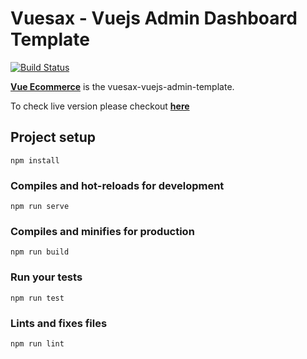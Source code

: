 # Vuesax - Vuejs Admin Dashboard Template

[![Build Status](https://travis-ci.com/kathirr007/vuesax-vuejs-admin-template.svg?branch=master)](https://travis-ci.com/kathirr007/vuesax-vuejs-admin-template)

**[Vue Ecommerce](git@github.com:kathirr007/vuesax-vuejs-admin-template)** is the vuesax-vuejs-admin-template.

To check live version please checkout **[here](https://kathirr007.github.io/vuesax-vuejs-admin-template)**

## Project setup
```
npm install
```

### Compiles and hot-reloads for development
```
npm run serve
```

### Compiles and minifies for production
```
npm run build
```

### Run your tests
```
npm run test
```

### Lints and fixes files
```
npm run lint
```
